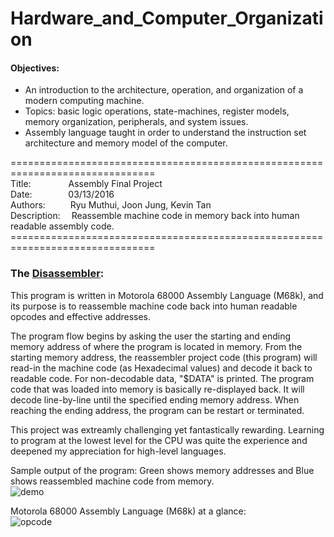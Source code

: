 # Hardware_and_Computer_Organization

#### Objectives:

- An introduction to the architecture, operation, and organization of a modern computing machine.
- Topics: basic logic operations, state-machines, register models, memory organization, peripherals, and system issues. 
- Assembly language taught in order to understand the instruction set architecture and memory model of the computer. 

===============================================================================<br>
Title:&emsp;&emsp;&emsp;&emsp;
Assembly Final Project<br>
Date:&emsp;&emsp;&emsp;&nbsp;&nbsp;&nbsp;
03/13/2016<br>
Authors:&emsp;&emsp;&nbsp;&nbsp;
Ryu Muthui, Joon Jung, Kevin Tan<br>
Description:&emsp;
Reassemble machine code in memory back into human readable assembly code.<br>
===============================================================================<br>
### The <a href="https://github.com/Coderaulic/Hardware_and_Computer_Organization/blob/master/JKR_DISASSEMBLER_MAIN_W16.L68">Disassembler</a>:

This program is written in Motorola 68000 Assembly Language (M68k), and its purpose is to reassemble machine code back into human readable opcodes and effective addresses.

The program flow begins by asking the user the starting and ending memory address of where the program is located in memory. From the starting memory address, the reassembler project code (this program) will read-in the machine code (as Hexadecimal values) and decode it back to readable code. For non-decodable data, "$DATA" is printed. The program code that was loaded into memory is basically re-displayed back. It will decode line-by-line until the specified ending memory address. When reaching the ending address, the program can be restart or terminated.

This project was extreamly challenging yet fantastically rewarding. Learning to program at the lowest level for the CPU was quite the experience and deepened my appreciation for high-level languages.

Sample output of the program: Green shows memory addresses and Blue shows reassembled machine code from memory.<br>
![demo](https://cloud.githubusercontent.com/assets/10789046/24360657/cee7eeac-12bc-11e7-9558-74af19971f37.jpg)<br>

Motorola 68000 Assembly Language (M68k) at a glance:<br>
![opcode](https://cloud.githubusercontent.com/assets/10789046/24360662/d18f3a52-12bc-11e7-81bb-5069f9296bbb.jpg)
